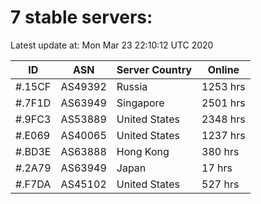 # 7 stable servers:

Latest update at: Mon Mar 23 22:10:12 UTC 2020

| ID | ASN | Server Country | Online |
| -- | --- | -------------- | ------ |
| #.15CF | AS49392 | Russia | 1253 hrs |
| #.7F1D | AS63949 | Singapore | 2501 hrs |
| #.9FC3 | AS53889 | United States | 2348 hrs |
| #.E069 | AS40065 | United States | 1237 hrs |
| #.BD3E | AS63888 | Hong Kong | 380 hrs |
| #.2A79 | AS63949 | Japan | 17 hrs |
| #.F7DA | AS45102 | United States | 527 hrs |

